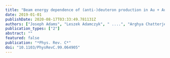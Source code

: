 ```yaml
---
title: "Beam energy dependence of (anti-)deuteron production in Au + Au collisions at the BNL Relativistic Heavy Ion Collider"
date: 2019-01-01
publishDate: 2020-08-17T03:33:49.781131Z
authors: ["Joseph Adams", "Leszek Adamczyk", " ....", "Arghya Chatterjee", "others [STAR Collaboration]"]
publication_types: ["2"]
abstract: ""
featured: false
publication: "*Phys. Rev. C*"
doi: "10.1103/PhysRevC.99.064905"
---
```


